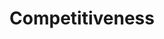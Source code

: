 ---
title: Competitiveness
longTitle: 'Competitiveness'
tags:
- gccommon
french:
- "[[Competitivite]]"
relatedTerm:
- "[[Competition]]"
---
